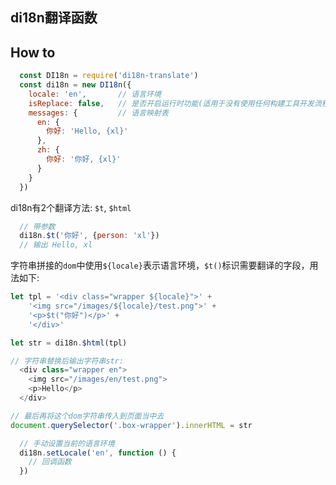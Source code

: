## di18n翻译函数

## How to

```javascript
  const DI18n = require('di18n-translate')
  const di18n = new DI18n({
    locale: 'en',       // 语言环境
    isReplace: false,   // 是否开启运行时功能(适用于没有使用任何构建工具开发流程)
    messages: {         // 语言映射表
      en: {
        你好: 'Hello, {xl}'
      },
      zh: {
        你好: '你好, {xl}'
      }
    }
  })
```

  di18n有2个翻译方法: `$t`, `$html`


```javascript
  // 带参数
  di18n.$t('你好', {person: 'xl'})    
  // 输出 Hello, xl
```

字符串拼接的`dom`中使用`${locale}`表示语言环境，`$t()`标识需要翻译的字段，用法如下:
```javascript
let tpl = '<div class="wrapper ${locale}">' +
    '<img src="/images/${locale}/test.png">' +
    '<p>$t("你好")</p>' + 
    '</div>'

let str = di18n.$html(tpl)

// 字符串替换后输出字符串str: 
  <div class="wrapper en">
    <img src="/images/en/test.png">
    <p>Hello</p>
  </div>

// 最后再将这个dom字符串传入到页面当中去
document.querySelector('.box-wrapper').innerHTML = str
```


```javascript
  // 手动设置当前的语言环境
  di18n.setLocale('en', function () {
    // 回调函数
  })
```